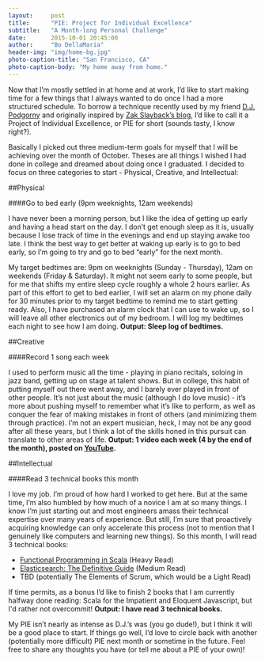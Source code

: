 ```yaml
---
layout:     post
title:      "PIE: Project for Individual Excellence"
subtitle:   "A Month-long Personal Challenge"
date:       2015-10-01 20:45:00
author:     "Bo DellaMaria"
header-img: "img/home-bg.jpg"
photo-caption-title: "San Francisco, CA"
photo-caption-body: "My home away from home."
---
```


Now that I’m mostly settled in at home and at work, I’d like to start making time for a few things that I always wanted to do once I had a more structured schedule. To borrow a technique recently used by my friend [D.J. Podgorny](https://djpodgorny.wordpress.com/2015/07/02/my-project-for-individual-excellence-pie/) and originally inspired by [Zak Slayback’s blog](http://zakslayback.com/2015/03/18/pie-project-for-individual-excellence), I’d like to call it a Project of Individual Excellence, or PIE for short (sounds tasty, I know right?).

Basically I picked out three medium-term goals for myself that I will be achieving over the month of October. Theses are all things I wished I had done in college and dreamed about doing once I graduated. I decided to focus on three categories to start - Physical, Creative, and Intellectual:

##Physical

####Go to bed early (9pm weeknights, 12am weekends)

I have never been a morning person, but I like the idea of getting up early and having a head start on the day. I don’t get enough sleep as it is, usually because I lose track of time in the evenings and end up staying awake too late. I think the best way to get better at waking up early is to go to bed early, so I’m going to try and go to bed “early” for the next month.

My target bedtimes are: 9pm on weeknights (Sunday - Thursday), 12am on weekends (Friday & Saturday). It might not seem early to some people, but for me that shifts my entire sleep cycle roughly a whole 2 hours earlier. As part of this effort to get to bed earlier, I will set an alarm on my phone daily for 30 minutes prior to my target bedtime to remind me to start getting ready. Also, I have purchased an alarm clock that I can use to wake up, so I will leave all other electronics out of my bedroom. I will log my bedtimes each night to see how I am doing.
**Output: Sleep log of bedtimes.**

##Creative

####Record 1 song each week

I used to perform music all the time - playing in piano recitals, soloing in jazz band, getting up on stage at talent shows. But in college, this habit of putting myself out there went away, and I barely ever played in front of other people. It’s not just about the music (although I do love music) - it’s more about pushing myself to remember what it’s like to perform, as well as conquer the fear of making mistakes in front of others (and minimizing them through practice). I’m not an expert musician, heck, I may not be any good after all these years, but I think a lot of the skills honed in this pursuit can translate to other areas of life.
**Output: 1 video each week (4 by the end of the month), posted on [YouTube](https://www.youtube.com/channel/UCM_doOFPwfZV04n7ZIip2aA).**

##Intellectual

####Read 3 technical books this month

I love my job. I’m proud of how hard I worked to get here. But at the same time, I’m also humbled by how much of a novice I am at so many things. I know I’m just starting out and most engineers amass their technical expertise over many years of experience. But still, I’m sure that proactively acquiring knowledge can only accelerate this process (not to mention that I genuinely like computers and learning new things). So this month, I will read 3 technical books:
  
  * [Functional Programming in Scala](http://www.amazon.com/Functional-Programming-Scala-Paul-Chiusano/dp/1617290653) (Heavy Read)
  * [Elasticsearch: The Definitive Guide](https://www.elastic.co/guide/en/elasticsearch/guide/current/index.html) (Medium Read)
  * TBD (potentially The Elements of Scrum, which would be a Light Read)

If time permits, as a bonus I’d like to finish 2 books that I am currently halfway done reading: Scala for the Impatient and Eloquent Javascript, but I'd rather not overcommit!
**Output: I have read 3 technical books.**

My PIE isn’t nearly as intense as D.J.’s was (you go dude!), but I think it will be a good place to start. If things go well, I’d love to circle back with another (potentially more difficult) PIE next month or sometime in the future. Feel free to share any thoughts you have (or tell me about a PIE of your own)!
